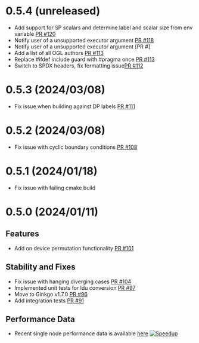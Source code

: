 <!--
SPDX-FileCopyrightText: 2024 OGL authors

SPDX-License-Identifier: GPL-3.0-or-later
-->

# 0.5.4 (unreleased)
- Add support for SP scalars and determine label and scalar size from env variable [PR #120](https://github.com/hpsim/OGL/pull/120) 
- Notify user of a unsupported executor argument [PR #118](https://github.com/hpsim/OGL/pull/118) 
- Notify user of a unsupported executor argument [PR #]
- Add a list of all OGL authors [PR #113](https://github.com/hpsim/OGL/pull/113)
- Replace #ifdef include guard with #pragma once [PR #113](https://github.com/hpsim/OGL/pull/113)
- Switch to SPDX headers, fix formatting issue[PR #112](https://github.com/hpsim/OGL/pull/112)
# 0.5.3 (2024/03/08)
- Fix issue when building against DP labels [PR #111](https://github.com/hpsim/OGL/pull/111)
# 0.5.2 (2024/03/08)
- Fix issue with cyclic boundary conditions [PR #108](https://github.com/hpsim/OGL/pull/108)
# 0.5.1 (2024/01/18)
- Fix issue with failing cmake build 
# 0.5.0 (2024/01/11)
## Features
- Add on device permutation functionality [PR #101](https://github.com/hpsim/OGL/pull/101) 
## Stability and Fixes
- Fix issue with hanging diverging cases [PR #104](https://github.com/hpsim/OGL/pull/96)
- Implemented unit tests for ldu conversion [PR #97](https://github.com/hpsim/OGL/pull/97)
- Move to Ginkgo v1.7.0 [PR #96](https://github.com/hpsim/OGL/pull/96)
- Add integration tests [PR #91](https://github.com/hpsim/OGL/pull/91)
## Performance Data
- Recent single node performance data is available [here](https://github.com/exasim-project/benchmark_data/pull/5)
[![Speedup](https://github.com/exasim-project/benchmark_data/blob/ogl_170_rev1/2024-01-10_09_21/LidDrivenCavity3D/postProcessing/ogl_170_rev1/unprecond_speedup_SolveP_over_nCells_c%3DnProcs_s%3Dsolver_p_cols%3DHost.png)](https://github.com/exasim-project/benchmark_data/blob/ogl_170_rev1/2024-01-10_09_21/LidDrivenCavity3D/postProcessing/ogl_170_rev1/unprecond_speedup_SolveP_over_nCells_c%3DnProcs_s%3Dsolver_p_cols%3DHost.png)
